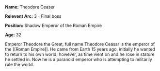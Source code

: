 **Name:**  Theodore Ceaser

**Relevent Arc:** 3 - Final boss

**Position:** Shadow Emperor of the Roman Empire

**Age:** 32

Emperor Theodore the Great, full name Theodore Ceasar is the emperor of the [[Roman Empire]]. He came from Earth 15 years ago, initially he wanted to return to his own world; however, as time went on and he rose in stature he settled in. Now he is a paranoid emperor who is attempting to militarily rule the world. 

